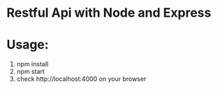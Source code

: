 # Restful Api with Node and Express

# Usage:
1. npm install
2. npm start
3. check http://localhost:4000 on your browser